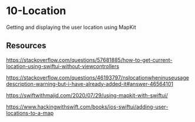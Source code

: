 # 10-Location

Getting and displaying the user location using MapKit

## Resources

https://stackoverflow.com/questions/57681885/how-to-get-current-location-using-swiftui-without-viewcontrollers

https://stackoverflow.com/questions/46193797/nslocationwheninuseusagedescription-warning-but-i-have-already-added-it#answer-46564101

https://swiftwithmajid.com/2020/07/29/using-mapkit-with-swiftui/

https://www.hackingwithswift.com/books/ios-swiftui/adding-user-locations-to-a-map
